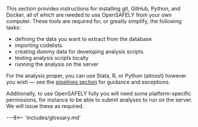 This section provides instructions for installing git, GitHub, Python, and Docker, all of which are needed to use OpenSAFELY from your own computer. 
These tools are required for, or greatly simplify, the following tasks:

* defining the data you want to extract from the database
* importing codelists
* creating dummy data for developing analysis scripts
* testing analysis scripts locally
* running the analysis on the server

For the analysis proper, you can use Stata, R, or Python (almost) however you wish &mdash; see the [pipelines section](pipelines.md#general-code-writing-guidance) for guidance and exceptions.

Additionally, to use OpenSAFELY fully you will need some platform-specific permissions, for instance to be able to submit analyses to run on the server.
We will issue these as required.

---8<-- 'includes/glossary.md'
